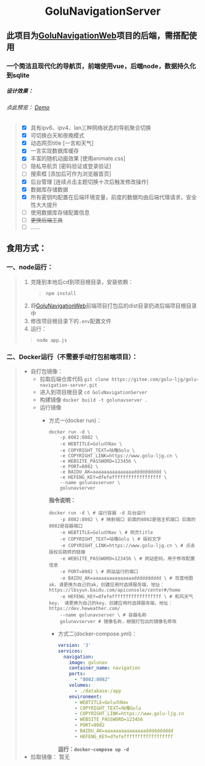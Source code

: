 <h1 style="text-align: center;">GoluNavigationServer</h1>

## 此项目为[GoluNavigationWeb](https://gitee.com/golu-ljg/golu-navigation-web)项目的后端，需搭配使用
### 一个简洁且现代化的导航页，前端使用vue，后端node，数据持久化到sqlite

##### 设计效果：
###### _点此预览： [Demo](http://demo.nav.golu.top)_
> - [x] 具有ipv6、ipv4、lan三种网络状态的导航聚合切换
> - [x] 可切换白天和夜晚模式
> - [x] 动态网页title [一言和天气]
> - [x] 一言实现数据库缓存
> - [x] 丰富的随机动画效果 [使用animate.css]
> - [ ] 隐私导航页 [密码验证或登录验证]
> - [ ] 搜索框 [添加后可作为浏览器首页]
> - [x] 后台管理 [连续点击主题切换十次后触发修改操作]
> - [x] 数据库存储数据
> - [x] 所有密钥均配置在后端环境变量，前度的数据均由后端代理请求，安全性大大提升
> - [ ] 使用数据库存储配置信息
> - [ ] ~~更换后端工具~~
> - [ ] ......

## 食用方式：
### 一、node运行：
> 1. 克隆到本地后cd到项目根目录，安装依赖：
>    >
>    > `npm install`
>    >
> 2. 将[GoluNavigationWeb](https://gitee.com/golu-ljg/golu-navigation-web)前端项目打包后的dist目录扔进后端项目根目录中
> 3. 修改项目根目录下的`.env`配置文件
> 4.  运行：
>    >
>    > 
>    >
>    >  `node app.js`


### 二、Docker运行（不需要手动打包前端项目）：  
> - 自打包镜像：
>   - 拉取后端仓库代码 `git clone https://gitee.com/golu-ljg/golu-navigation-server.git`
>   - 进入到项目根目录 `cd GoluNavigationServer`
>   - 构建镜像 `docker build -t golunavserver .`
>   - 运行镜像 
>     - 方式一(docker run)：
>       ~~~docker
>       docker run -d \
>           -p 8082:8082 \
>           -e WEBTITLE=GoluのNav \
>           -e COPYRIGHT_TEXT=咕噜Golu \
>           -e COPYRIGHT_LINK=https://www.golu-ljg.cn \
>           -e WEBSITE_PASSWORD=123456 \
>           -e PORT=8082 \
>           -e BAIDU_AK=aaaaaaaaaaaaaaadddddddddd \
>           -e HEFENG_KEY=dfefeffffffffffffffffff \
>           --name golunavserver \
>           golunavserver
>       ~~~
>       **指令说明：**
>       ~~~docker
>       docker run -d \ # 运行容器 -d 后台运行
>           -p 8082:8082 \ # 映射端口 前面的8082是宿主机端口 后面的8082是容器端口
>           -e WEBTITLE=GoluのNav \ # 网页title
>           -e COPYRIGHT_TEXT=咕噜Golu \ # 版权文字
>           -e COPYRIGHT_LINK=https://www.golu-ljg.cn \ # 点击版权后跳转的链接
>           -e WEBSITE_PASSWORD=123456 \ # 网站密码，用于修改配置信息
>           -e PORT=8082 \ # 网站运行的端口
>           -e BAIDU_AK=aaaaaaaaaaaaaaadddddddddd \ # 百度地图ak，请更换为自己的ak，创建应用时选择服务端，地址：https://lbsyun.baidu.com/apiconsole/center#/home
>           -e HEFENG_KEY=dfefeffffffffffffffffff \ # 和风天气key， 请更换为自己的key，创建应用时选择服务端，地址：https://dev.heweather.com/
>           --name golunavserver \ # 容器名称
>           golunavserver # 镜像名称，根据打包出的镜像名修改
>       ~~~
>       
>       - 方式二(docker-compose.yml)：
>         ~~~yaml
>         version: '3'
>         services:
>           navigation:
>             image: golunav
>             container_name: navigation
>             ports:
>               - "8082:8082"
>             volumes:
>               - ./database:/app
>             environment:
>               - WEBTITLE=GoluのNav
>               - COPYRIGHT_TEXT=咕噜Golu
>               - COPYRIGHT_LINK=https://www.golu-ljg.cn
>               - WEBSITE_PASSWORD=123456
>               - PORT=8082
>               - BAIDU_AK=aaaaaaaaaaaaaaadddddddddd
>               - HEFENG_KEY=dfefeffffffffffffffffff
>            ~~~
>            **运行：`docker-compose up -d`**
> - 拉取镜像：
>   暂无
